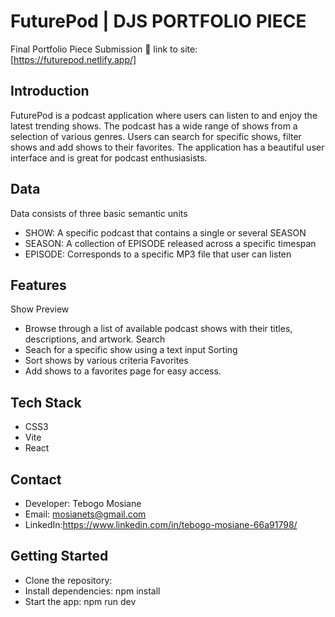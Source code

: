 # FuturePod | DJS PORTFOLIO PIECE

Final Portfolio Piece Submission 🚀 link to site: [https://futurepod.netlify.app/]

## Introduction

FuturePod is a podcast application where users can listen to and enjoy the latest trending shows. The podcast has a wide range of shows from a selection of various genres. Users can search for specific shows, filter shows and add shows to their favorites. The application has a beautiful user interface and is great for podcast enthusiasists.

## Data
Data consists of three basic semantic units

- SHOW: A specific podcast that contains a single or several SEASON
- SEASON: A collection of EPISODE released across a specific timespan
- EPISODE: Corresponds to a specific MP3 file that user can listen

## Features
Show Preview
- Browse through a list of available podcast shows with their titles, descriptions, and artwork.
Search
- Seach for a specific show using a text input
Sorting
- Sort shows by various criteria
Favorites
- Add shows to a favorites page for easy access.

## Tech Stack
- CSS3
- Vite
- React

## Contact

- Developer: Tebogo Mosiane
- Email: mosianets@gmail.com
- LinkedIn:https://www.linkedin.com/in/tebogo-mosiane-66a91798/

## Getting Started

- Clone the repository:
- Install dependencies: npm install
- Start the app: npm run dev 
